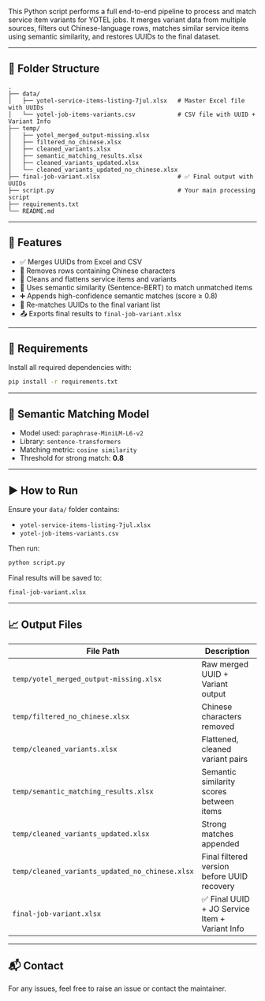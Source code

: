 <!-- # fcs-dataclean
# 🛠️ YOTEL Job Items Variant Matching Pipeline -->

This Python script performs a full end-to-end pipeline to process and match service item variants for YOTEL jobs. It merges variant data from multiple sources, filters out Chinese-language rows, matches similar service items using semantic similarity, and restores UUIDs to the final dataset.

---

## 📂 Folder Structure

```
.
├── data/
│   ├── yotel-service-items-listing-7jul.xlsx   # Master Excel file with UUIDs
│   └── yotel-job-items-variants.csv            # CSV file with UUID + Variant Info
├── temp/
│   ├── yotel_merged_output-missing.xlsx
│   ├── filtered_no_chinese.xlsx
│   ├── cleaned_variants.xlsx
│   ├── semantic_matching_results.xlsx
│   ├── cleaned_variants_updated.xlsx
│   └── cleaned_variants_updated_no_chinese.xlsx
├── final-job-variant.xlsx                      # ✅ Final output with UUIDs
├── script.py                                   # Your main processing script
├── requirements.txt
└── README.md
```

---

## 🚀 Features

- ✅ Merges UUIDs from Excel and CSV
- 🧼 Removes rows containing Chinese characters
- 🧾 Cleans and flattens service items and variants
- 🤖 Uses semantic similarity (Sentence-BERT) to match unmatched items
- ➕ Appends high-confidence semantic matches (score ≥ 0.8)
- 🔁 Re-matches UUIDs to the final variant list
- 📤 Exports final results to `final-job-variant.xlsx`

---

## 🔧 Requirements

Install all required dependencies with:

```bash
pip install -r requirements.txt
```

---

## 🧠 Semantic Matching Model

- Model used: `paraphrase-MiniLM-L6-v2`  
- Library: `sentence-transformers`  
- Matching metric: `cosine similarity`  
- Threshold for strong match: **0.8**

---

## ▶️ How to Run

Ensure your `data/` folder contains:

- `yotel-service-items-listing-7jul.xlsx`
- `yotel-job-items-variants.csv`

Then run:

```bash
python script.py
```

Final results will be saved to:

```
final-job-variant.xlsx
```

---

## 📈 Output Files

| File Path                                  | Description                                |
|-------------------------------------------|--------------------------------------------|
| `temp/yotel_merged_output-missing.xlsx`   | Raw merged UUID + Variant output           |
| `temp/filtered_no_chinese.xlsx`           | Chinese characters removed                 |
| `temp/cleaned_variants.xlsx`              | Flattened, cleaned variant pairs           |
| `temp/semantic_matching_results.xlsx`     | Semantic similarity scores between items   |
| `temp/cleaned_variants_updated.xlsx`      | Strong matches appended                    |
| `temp/cleaned_variants_updated_no_chinese.xlsx` | Final filtered version before UUID recovery |
| `final-job-variant.xlsx`                  | ✅ Final UUID + JO Service Item + Variant Info |

---

## 📬 Contact

For any issues, feel free to raise an issue or contact the maintainer.

